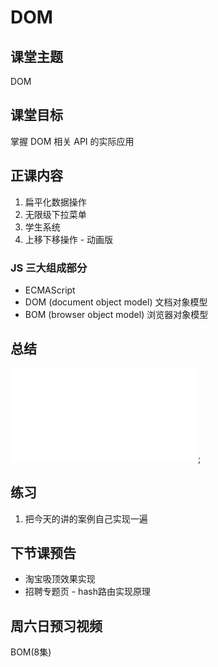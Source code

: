 # DOM

## 课堂主题
DOM

## 课堂目标
掌握 DOM 相关 API 的实际应用

## 正课内容
1. 扁平化数据操作
2. 无限级下拉菜单
3. 学生系统
4. 上移下移操作 - 动画版

### JS 三大组成部分
- ECMAScript 
- DOM (document object model) 文档对象模型
- BOM (browser object model) 浏览器对象模型

## 总结
![DOM](DOM_API.md);

## 练习
1. 把今天的讲的案例自己实现一遍

## 下节课预告
- 淘宝吸顶效果实现
- 招聘专题页 - hash路由实现原理

## 周六日预习视频
BOM(8集)


